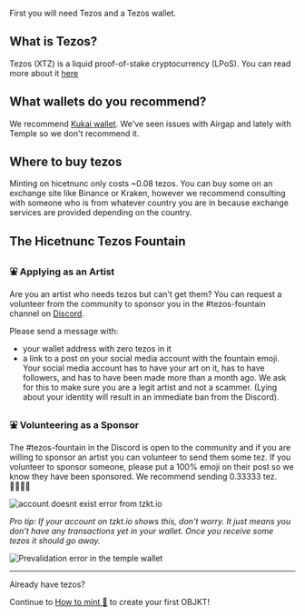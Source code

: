 First you will need Tezos and a Tezos wallet.

## What is Tezos?
Tezos (XTZ) is a liquid proof-of-stake cryptocurrency (LPoS). You can read more about it [here](https://en.wikipedia.org/wiki/Tezos)

## What wallets do you recommend?
We recommend [Kukai wallet](https://wallet.kukai.app/). We've seen issues with Airgap and lately with Temple so we don't recommend it.

## Where to buy tezos
Minting on hicetnunc only costs ~0.08 tezos. You can buy some on an exchange site like Binance or Kraken, however we recommend consulting with someone who is from whatever country you are in because exchange services are provided depending on the country.

## The Hicetnunc Tezos Fountain
### ⛲ Applying as an Artist
Are you an artist who needs tezos but can't get them? You can request a volunteer from the community to sponsor you in the #tezos-fountain channel on [Discord](https://discord.gg/FwZyeQp5).

Please send a message with:

* your wallet address with zero tezos in it
* a link to a post on your social media account with the fountain emoji. Your social media account has to have your art on it, has to have followers, and has to have been made more than a month ago. We ask for this to make sure you are a legit artist and not a scammer. (Lying about your identity will result in an immediate ban from the Discord).

### ⛲ Volunteering as a Sponsor
The #tezos-fountain in the Discord is open to the community and if you are willing to sponsor an artist you can volunteer to send them some tez. If you volunteer to sponsor someone, please put a 100% emoji on their post so we know they have been sponsored. We recommend sending 0.33333 tez. 
💯💯💯💯

![account doesnt exist error from tzkt.io](https://imgshare.io/images/2021/05/15/account_doesnt_exist.png)

_Pro tip: If your account on tzkt.io shows this, don't worry. It just means you don't have any transactions yet in your wallet. Once you receive some tezos it should go away._

![Prevalidation error in the temple wallet](https://imgshare.io/images/2021/05/15/pre_validation_error.png)

***
Already have tezos? 

Continue to [How to mint 🌿](https://github.com/hicetnunc2000/hicetnunc/wiki/How-to-mint-🌿) to create your first OBJKT!
